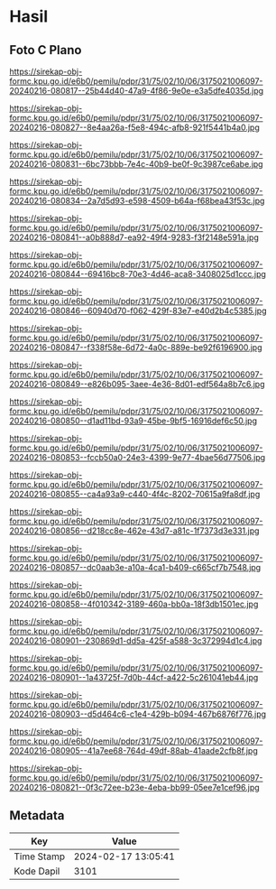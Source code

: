 # Hasil

## Foto C Plano

https://sirekap-obj-formc.kpu.go.id/e6b0/pemilu/pdpr/31/75/02/10/06/3175021006097-20240216-080817--25b44d40-47a9-4f86-9e0e-e3a5dfe4035d.jpg

https://sirekap-obj-formc.kpu.go.id/e6b0/pemilu/pdpr/31/75/02/10/06/3175021006097-20240216-080827--8e4aa26a-f5e8-494c-afb8-921f5441b4a0.jpg

https://sirekap-obj-formc.kpu.go.id/e6b0/pemilu/pdpr/31/75/02/10/06/3175021006097-20240216-080831--6bc73bbb-7e4c-40b9-be0f-9c3987ce6abe.jpg

https://sirekap-obj-formc.kpu.go.id/e6b0/pemilu/pdpr/31/75/02/10/06/3175021006097-20240216-080834--2a7d5d93-e598-4509-b64a-f68bea43f53c.jpg

https://sirekap-obj-formc.kpu.go.id/e6b0/pemilu/pdpr/31/75/02/10/06/3175021006097-20240216-080841--a0b888d7-ea92-49f4-9283-f3f2148e591a.jpg

https://sirekap-obj-formc.kpu.go.id/e6b0/pemilu/pdpr/31/75/02/10/06/3175021006097-20240216-080844--69416bc8-70e3-4d46-aca8-3408025d1ccc.jpg

https://sirekap-obj-formc.kpu.go.id/e6b0/pemilu/pdpr/31/75/02/10/06/3175021006097-20240216-080846--60940d70-f062-429f-83e7-e40d2b4c5385.jpg

https://sirekap-obj-formc.kpu.go.id/e6b0/pemilu/pdpr/31/75/02/10/06/3175021006097-20240216-080847--f338f58e-6d72-4a0c-889e-be92f6196900.jpg

https://sirekap-obj-formc.kpu.go.id/e6b0/pemilu/pdpr/31/75/02/10/06/3175021006097-20240216-080849--e826b095-3aee-4e36-8d01-edf564a8b7c6.jpg

https://sirekap-obj-formc.kpu.go.id/e6b0/pemilu/pdpr/31/75/02/10/06/3175021006097-20240216-080850--d1ad11bd-93a9-45be-9bf5-16916def6c50.jpg

https://sirekap-obj-formc.kpu.go.id/e6b0/pemilu/pdpr/31/75/02/10/06/3175021006097-20240216-080853--fccb50a0-24e3-4399-9e77-4bae56d77506.jpg

https://sirekap-obj-formc.kpu.go.id/e6b0/pemilu/pdpr/31/75/02/10/06/3175021006097-20240216-080855--ca4a93a9-c440-4f4c-8202-70615a9fa8df.jpg

https://sirekap-obj-formc.kpu.go.id/e6b0/pemilu/pdpr/31/75/02/10/06/3175021006097-20240216-080856--d218cc8e-462e-43d7-a81c-1f7373d3e331.jpg

https://sirekap-obj-formc.kpu.go.id/e6b0/pemilu/pdpr/31/75/02/10/06/3175021006097-20240216-080857--dc0aab3e-a10a-4ca1-b409-c665cf7b7548.jpg

https://sirekap-obj-formc.kpu.go.id/e6b0/pemilu/pdpr/31/75/02/10/06/3175021006097-20240216-080858--4f010342-3189-460a-bb0a-18f3db1501ec.jpg

https://sirekap-obj-formc.kpu.go.id/e6b0/pemilu/pdpr/31/75/02/10/06/3175021006097-20240216-080901--230869d1-dd5a-425f-a588-3c372994d1c4.jpg

https://sirekap-obj-formc.kpu.go.id/e6b0/pemilu/pdpr/31/75/02/10/06/3175021006097-20240216-080901--1a43725f-7d0b-44cf-a422-5c261041eb44.jpg

https://sirekap-obj-formc.kpu.go.id/e6b0/pemilu/pdpr/31/75/02/10/06/3175021006097-20240216-080903--d5d464c6-c1e4-429b-b094-467b6876f776.jpg

https://sirekap-obj-formc.kpu.go.id/e6b0/pemilu/pdpr/31/75/02/10/06/3175021006097-20240216-080905--41a7ee68-764d-49df-88ab-41aade2cfb8f.jpg

https://sirekap-obj-formc.kpu.go.id/e6b0/pemilu/pdpr/31/75/02/10/06/3175021006097-20240216-080821--0f3c72ee-b23e-4eba-bb99-05ee7e1cef96.jpg


## Metadata

| Key        | Value               |
| ---------- | ------------------- |
| Time Stamp | 2024-02-17 13:05:41 |
| Kode Dapil | 3101                |



